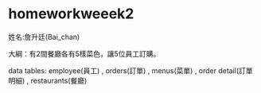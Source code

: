 # homeworkweeek2

姓名:詹升廷(Bai_chan)

大綱：有2間餐廳各有5樣菜色，讓5位員工訂購。

data tables: employee(員工) , orders(訂單) ,  menus(菜單) , order detail(訂單明細) , restaurants(餐廳)
             


